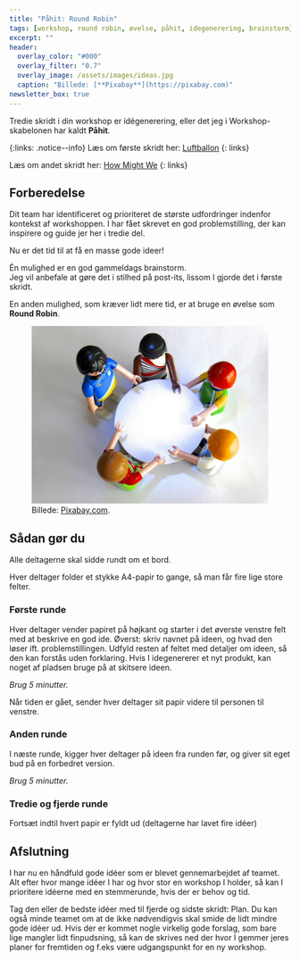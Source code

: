```yaml
---
title: "Påhit: Round Robin"
tags: [workshop, round robin, øvelse, påhit, idegenerering, brainstorm]
excerpt: ""
header:
  overlay_color: "#000"
  overlay_filter: "0.7"
  overlay_image: /assets/images/ideas.jpg
  caption: "Billede: [**Pixabay**](https://pixabay.com)"
newsletter_box: true
---
```


Tredie skridt i din workshop er idégenerering, eller det jeg i Workshop-skabelonen har kaldt **Påhit**.

{:links: .notice--info}
Læs om første skridt her: [Luftballon](http://hasseriis.net/Jeg-har-en-luftballon-til-dig/)
{: links}

Læs om andet skridt her: [How Might We](http://hasseriis.net/how-might-we/)
{: links}

## Forberedelse

Dit team har identificeret og prioriteret de største udfordringer indenfor kontekst af workshoppen. I har fået skrevet en god problemstilling, der kan inspirere og guide jer her i tredie del.

Nu er det tid til at få en masse gode ideer!

Én mulighed er en god gammeldags brainstorm.<br />
Jeg vil anbefale at gøre det i stilhed på post-its, lissom I gjorde det i første skridt.

En anden mulighed, som kræver lidt mere tid, er at bruge en øvelse som **Round Robin**.

<figure>
	<img src="\assets\images\round-table.jpg">
	<figcaption>Billede: <a href="https://pixabay.com/photos/playmobil-figures-session-talk-451203/" title="Playmobil-figurer står ved et rundt bord">Pixabay.com</a>.</figcaption>
</figure>

## Sådan gør du

Alle deltagerne skal sidde rundt om et bord.

Hver deltager folder et stykke A4-papir to gange, så man får fire lige store felter.

### Første runde

Hver deltager vender papiret på højkant og starter i det øverste venstre felt med at beskrive en god ide. Øverst: skriv navnet på ideen, og hvad den løser ift. problemstillingen. Udfyld resten af feltet med detaljer om ideen, så den kan forstås uden forklaring. Hvis I idegenererer et nyt produkt, kan noget af pladsen bruge på at skitsere ideen.

_Brug 5 minutter._

Når tiden er gået, sender hver deltager sit papir videre til personen til venstre.

### Anden runde

I næste runde, kigger hver deltager på ideen fra runden før, og giver sit eget bud på en forbedret version.

_Brug 5 minutter._

### Tredie og fjerde runde

Fortsæt indtil hvert papir er fyldt ud (deltagerne har lavet fire idéer)

## Afslutning

I har nu en håndfuld gode idéer som er blevet gennemarbejdet af teamet. Alt efter hvor mange idéer I har og hvor stor en workshop I holder, så kan I prioritere idéerne med en stemmerunde, hvis der er behov og tid.

Tag den eller de bedste idéer med til fjerde og sidste skridt: Plan. Du kan også minde teamet om at de ikke nødvendigvis skal smide de lidt mindre gode idéer ud. Hvis der er kommet nogle virkelig gode forslag, som bare lige mangler lidt finpudsning, så kan de skrives ned der hvor I gemmer jeres planer for fremtiden og f.eks være udgangspunkt for en ny workshop.
